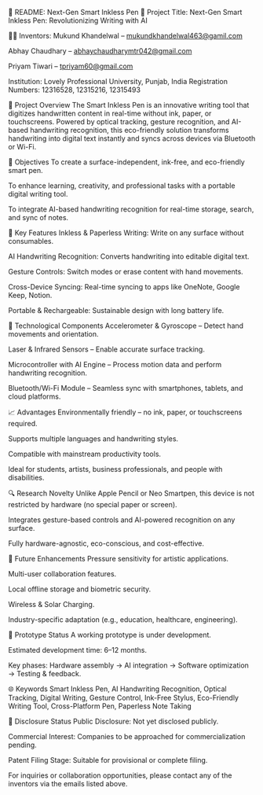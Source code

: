 📘 README: Next-Gen Smart Inkless Pen
📌 Project Title:
Next-Gen Smart Inkless Pen: Revolutionizing Writing with AI

👨‍💻 Inventors:
Mukund Khandelwal – mukundkhandelwal463@gamil.com

Abhay Chaudhary – abhaychaudharymtr042@gmail.com

Priyam Tiwari – tpriyam60@gmail.com

Institution: Lovely Professional University, Punjab, India
Registration Numbers: 12316528, 12315216, 12315493

🧠 Project Overview
The Smart Inkless Pen is an innovative writing tool that digitizes handwritten content in real-time without ink, paper, or touchscreens. Powered by optical tracking, gesture recognition, and AI-based handwriting recognition, this eco-friendly solution transforms handwriting into digital text instantly and syncs across devices via Bluetooth or Wi-Fi.

🎯 Objectives
To create a surface-independent, ink-free, and eco-friendly smart pen.

To enhance learning, creativity, and professional tasks with a portable digital writing tool.

To integrate AI-based handwriting recognition for real-time storage, search, and sync of notes.

🧩 Key Features
Inkless & Paperless Writing: Write on any surface without consumables.

AI Handwriting Recognition: Converts handwriting into editable digital text.

Gesture Controls: Switch modes or erase content with hand movements.

Cross-Device Syncing: Real-time syncing to apps like OneNote, Google Keep, Notion.

Portable & Rechargeable: Sustainable design with long battery life.

🧪 Technological Components
Accelerometer & Gyroscope – Detect hand movements and orientation.

Laser & Infrared Sensors – Enable accurate surface tracking.

Microcontroller with AI Engine – Process motion data and perform handwriting recognition.

Bluetooth/Wi-Fi Module – Seamless sync with smartphones, tablets, and cloud platforms.

📈 Advantages
Environmentally friendly – no ink, paper, or touchscreens required.

Supports multiple languages and handwriting styles.

Compatible with mainstream productivity tools.

Ideal for students, artists, business professionals, and people with disabilities.

🔍 Research Novelty
Unlike Apple Pencil or Neo Smartpen, this device is not restricted by hardware (no special paper or screen).

Integrates gesture-based controls and AI-powered recognition on any surface.

Fully hardware-agnostic, eco-conscious, and cost-effective.

🚀 Future Enhancements
Pressure sensitivity for artistic applications.

Multi-user collaboration features.

Local offline storage and biometric security.

Wireless & Solar Charging.

Industry-specific adaptation (e.g., education, healthcare, engineering).

🔧 Prototype Status
A working prototype is under development.

Estimated development time: 6–12 months.

Key phases: Hardware assembly → AI integration → Software optimization → Testing & feedback.

🌐 Keywords
Smart Inkless Pen, AI Handwriting Recognition, Optical Tracking, Digital Writing, Gesture Control, Ink-Free Stylus, Eco-Friendly Writing Tool, Cross-Platform Pen, Paperless Note Taking

📎 Disclosure Status
Public Disclosure: Not yet disclosed publicly.

Commercial Interest: Companies to be approached for commercialization pending.

Patent Filing Stage: Suitable for provisional or complete filing.

For inquiries or collaboration opportunities, please contact any of the inventors via the emails listed above.
